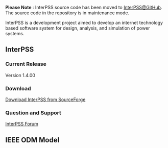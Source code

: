 **Please Note** : InterPSS source code has been moved to [InterPSS@GitHub](https://github.com/organizations/InterPSS-Project). The source code in the repository is in maintenance mode.

InterPSS is a development project aimed to develop an internet technology based software system for design, analysis, and simulation of power systems.

## InterPSS ##

### Current Release ###

Version 1.4.00

### Download ###

[Download InterPSS from SourceForge](http://sourceforge.net/projects/interpss/files/)

### Question and Support ###

[InterPSS Forum](http://groups.google.com/group/Interpss-Project)

## IEEE ODM Model ##

